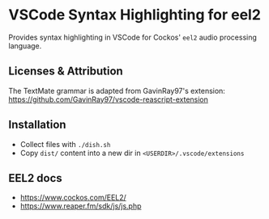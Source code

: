 # VSCode Syntax Highlighting for eel2

Provides syntax highlighting in VSCode for Cockos' `eel2` audio processing language.

## Licenses & Attribution

The TextMate grammar is adapted from GavinRay97's extension: https://github.com/GavinRay97/vscode-reascript-extension

## Installation

-   Collect files with `./dish.sh`
-   Copy `dist/` content into a new dir in `<USERDIR>/.vscode/extensions`

## EEL2 docs

-   https://www.cockos.com/EEL2/
-   https://www.reaper.fm/sdk/js/js.php
